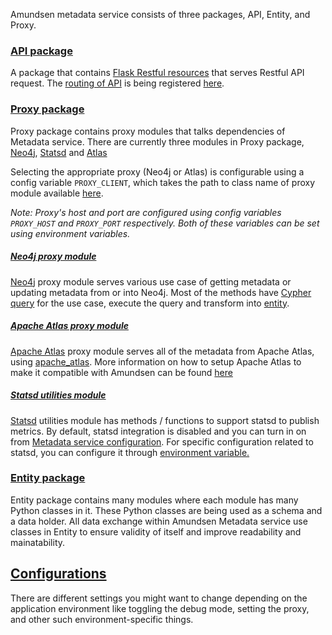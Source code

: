 Amundsen metadata service consists of three packages, API, Entity, and Proxy.

### [API package](https://github.com/amundsen-io/amundsenmetadatalibrary/tree/master/metadata_service/api "API package")
A package that contains [Flask Restful resources](https://flask-restful.readthedocs.io/en/latest/api.html#flask_restful.Resource "Flask Restful resources") that serves Restful API request.
The [routing of API](https://flask-restful.readthedocs.io/en/latest/quickstart.html#resourceful-routing "routing of API") is being registered [here](https://github.com/amundsen-io/amundsenmetadatalibrary/blob/master/metadata_service/__init__.py#L67 "here").

### [Proxy package](https://github.com/amundsen-io/amundsenmetadatalibrary/tree/master/metadata_service/proxy "Proxy package")
Proxy package contains proxy modules that talks dependencies of Metadata service. There are currently three modules in Proxy package, 
[Neo4j](https://github.com/amundsen-io/amundsenmetadatalibrary/blob/master/metadata_service/proxy/neo4j_proxy.py "Neo4j"), 
[Statsd](https://github.com/amundsen-io/amundsenmetadatalibrary/blob/master/metadata_service/proxy/statsd_utilities.py "Statsd")
and [Atlas](https://github.com/amundsen-io/amundsenmetadatalibrary/blob/master/metadata_service/proxy/atlas_proxy.py "Atlas")

Selecting the appropriate proxy (Neo4j or Atlas) is configurable using a config variable `PROXY_CLIENT`, 
which takes the path to class name of proxy module available [here](https://github.com/amundsen-io/amundsenmetadatalibrary/blob/master/metadata_service/config.py#L11).

_Note: Proxy's host and port are configured using config variables `PROXY_HOST` and `PROXY_PORT` respectively. 
Both of these variables can be set using environment variables._  

##### [Neo4j proxy module](https://github.com/amundsen-io/amundsenmetadatalibrary/blob/master/metadata_service/proxy/neo4j_proxy.py "Neo4j proxy module")
[Neo4j](https://neo4j.com/docs/ "Neo4j") proxy module serves various use case of getting metadata or updating metadata from or into Neo4j. Most of the methods have [Cypher query](https://neo4j.com/developer/cypher/ "Cypher query") for the use case, execute the query and transform into [entity](https://github.com/amundsen-io/amundsenmetadatalibrary/tree/master/metadata_service/entity "entity").

##### [Apache Atlas proxy module](https://github.com/amundsen-io/amundsenmetadatalibrary/blob/master/metadata_service/proxy/atlas_proxy.py "Apache Atlas proxy module")
[Apache Atlas](https://atlas.apache.org/ "Apache Atlas") proxy module serves all of the metadata from Apache Atlas, using [apache_atlas](https://github.com/apache/atlas/tree/master/intg/src/main/python). 
More information on how to setup Apache Atlas to make it compatible with Amundsen can be found [here](proxy/atlas_proxy.md) 

##### [Statsd utilities module](https://github.com/amundsen-io/amundsenmetadatalibrary/blob/master/metadata_service/proxy/statsd_utilities.py "Statsd utilities module")
[Statsd](https://github.com/etsy/statsd/wiki "Statsd") utilities module has methods / functions to support statsd to publish metrics. By default, statsd integration is disabled and you can turn in on from [Metadata service configuration](https://github.com/amundsen-io/amundsenmetadatalibrary/blob/master/metadata_service/config.py "Metadata service configuration").
For specific configuration related to statsd, you can configure it through [environment variable.](https://statsd.readthedocs.io/en/latest/configure.html#from-the-environment "environment variable.")

### [Entity package](https://github.com/amundsen-io/amundsenmetadatalibrary/tree/master/metadata_service/entity "Entity package")
Entity package contains many modules where each module has many Python classes in it. These Python classes are being used as a schema and a data holder. All data exchange within Amundsen Metadata service use classes in Entity to ensure validity of itself and improve readability and mainatability.


## [Configurations](configurations.md)
There are different settings you might want to change depending on the application environment like toggling the debug mode, setting the proxy, and other such environment-specific things.
